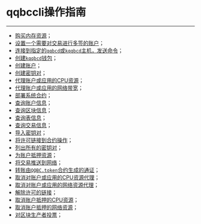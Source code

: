 # qqbccli操作指南
----------

* [购买内存资源](how-to-buy-ram.md)；
* [设置一个需要对交易进行多签的账户](how-to-config-a-multisig-account.md)；
* [连接到指定的`qqbcd`或`kqqbcd`主机，发送命令](how-to-connect-a-specific-network.md)；
* [创建`kqqbcd`钱包](how-to-create-a-wallet.md)；
* [创建账户](how-to-create-an-account.md)；
* [创建密钥对](how-to-create-key-pairs.md)；
* [代理账户或应用的CPU资源](how-to-delegate-CPU-resource.md)；
* [代理账户或应用的网络带宽](how-to-delegate-net-resource.md)；
* [部署系统合约](how-to-deploy-a-smart-contract.md)；
* [查询账户信息](how-to-get-account-information.md)；
* [查询区块信息](how-to-get-block-information.md)；
* [查询表信息](how-to-get-tables-information.md)；
* [查询交易信息](how-to-get-transaction-information.md)；
* [导入密钥对](how-to-import-a-key.md)；
* [将许可链接到合约操作](how-to-link-permission.md)；
* [列出所有的密钥对](how-to-list-all-key-pair.md)；
* [为账户抵押资源](how-to-stake-resource.md)；
* [将交易推送到网络](how-to-submit-a-transaction.md)；
* [转账由`QQBC.token`合约生成的通证](how-to-transfer-an-QQBC.token-token.md)；
* [取消对账户或应用的CPU资源代理](how-to-undelegate-CPU.md)；
* [取消对账户或应用的网络资源代理](how-to-undelegate-NET.md)；
* [解除许可的链接](how-to-unlink-permission.md)；
* [取消账户抵押的CPU资源](how-to-unstake-CPU.md)；
* [取消账户抵押的网络资源](how-to-unstake-NET.md)；
* [对区块生产者投票](how-to-vote.md)；

